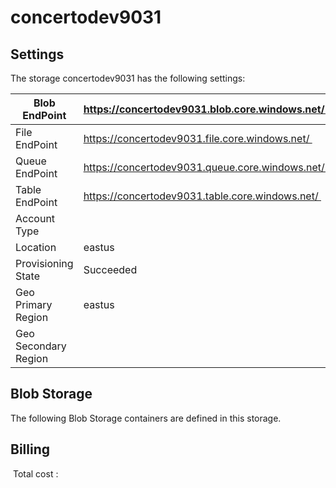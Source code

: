 # concertodev9031

## Settings
The storage concertodev9031 has the following settings:

| Blob EndPoint | https://concertodev9031.blob.core.windows.net/  |
| --- | --- |
| File EndPoint | https://concertodev9031.file.core.windows.net/  |
| Queue EndPoint | https://concertodev9031.queue.core.windows.net/  |
| Table EndPoint | https://concertodev9031.table.core.windows.net/  |
| Account Type |   |
| Location | eastus  |
| Provisioning State | Succeeded  |
| Geo Primary Region | eastus  |
| Geo Secondary Region |   |



## Blob Storage
The following Blob Storage containers are defined in this storage. 






## Billing
 Total cost : 
